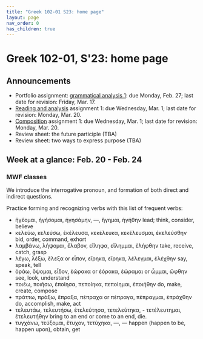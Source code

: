 ```yaml
---
title: "Greek 102-01 S23: home page"
layout: page
nav_order: 0
has_children: true
---
```




# Greek 102-01, S'23: home page

## Announcements

- Portfolio assignment: [grammatical analysis 1](./assignments/grammar1/): due Monday, Feb. 27; last date for revision: Friday, Mar. 17.
- [Reading and analysis](./assignments/reading1/) assignment 1: due Wednesday, Mar. 1; last date for revision: Monday, Mar. 20.
- [Composition](./assignments/composition1/) assignment 1: due Wednesday, Mar. 1; last date for revision: Monday, Mar. 20.
- Review sheet: the future participle (TBA)
- Review sheet: two ways to express purpose (TBA)


## Week at a glance:  Feb. 20 - Feb. 24

### MWF classes

We introduce the interrogative pronoun, and formation of both direct and indirect questions.

Practice forming and recognizing verbs with this list of frequent verbs:

- ἡγέομαι, ἡγήσομαι, ἡγησάμην, —, ἥγημαι, ἡγήθην lead; think, consider, believe
- κελεύω, κελεύσω, ἐκέλευσα, κεκέλευκα, κεκέλευσμαι, ἐκελεύσθην bid, order, command, exhort
- λαμβάνω, λήψομαι, ἔλαβον, εἴληφα, εἴλημμαι, ἐλήφθην take, receive, catch, grasp
- λέγω, λέξω, ἔλεξα or εἶπον, εἴρηκα, εἴρηκα, λέλεγμαι, ἐλέχθην say, speak, tell
- ὁράω, ὄψομαι, εἶδον, ἑώρακα or ἑόρακα, ἑώραμαι or ὦμμαι, ὤφθην see, look, understand
- ποιέω, ποιήσω, ἐποίησα, πεποίηκα, πεποίημαι, ἐποιήθην do, make, create, compose
- πράττω, πράξω, ἔπραξα, πέπραχα or πέπραγα, πέπραγμαι, ἐπράχθην do, accomplish, make, act
- τελευτάω, τελευτήσω, ἐτελεύτησα, τετελεύτηκα, - τετέλευτημαι, ἐτελευτήθην bring to an end or come to an end, die.
- τυγχάνω, τεύξομαι, ἔτυχον, τετύχηκα, —, — happen (happen to be, happen upon), obtain, get


